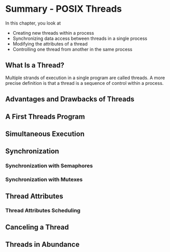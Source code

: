 # Summary - POSIX Threads

In this chapter, you look at
* Creating new threads within a process
* Synchronizing data access between threads in a single process
* Modifying the attributes of a thread
* Controlling one thread from another in the same process

## What Is a Thread?

Multiple strands of execution in a single program are called threads. A more precise definition is that a thread is a sequence of control within a process.

## Advantages and Drawbacks of Threads

## A First Threads Program

## Simultaneous Execution

## Synchronization

### Synchronization with Semaphores

### Synchronization with Mutexes

## Thread Attributes

### Thread Attributes Scheduling

## Canceling a Thread

## Threads in Abundance

